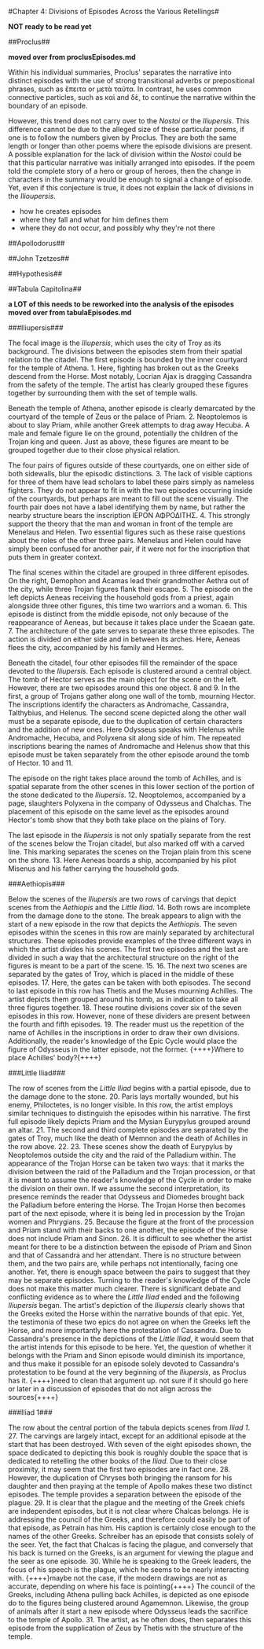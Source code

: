 #Chapter 4: Divisions of Episodes Across the Various Retellings#

**NOT ready to be read yet**

##Proclus##

**moved over from proclusEpisodes.md**

Within his individual summaries, Proclus' separates the narrative into distinct episodes with the use of strong transitional adverbs or prepositional phrases, such as ἔπειτα or μετὰ ταῦτα. In contrast, he uses common connective particles, such as καὶ and δὲ, to continue the narrative within the boundary of an episode. 
  
However, this trend does not carry over to the *Nostoi* or the *Iliupersis*. This difference cannot be due to the alleged size of these particular poems, if one is to follow the numbers given by Proclus. They are both the same length or longer than other poems where the episode divisions are present. A possible explanation for the lack of division within the *Nostoi* could be that this particular narrative was initially arranged into episodes. If the poem told the complete story of a hero or group of heroes, then the change in characters in the summary would be enough to signal a change of episode. Yet, even if this conjecture is true, it does not explain the lack of divisions in the *Ilioupersis*.


- how he creates episodes
- where they fall and what for him defines them
- where they do not occur, and possibly why they're not there

##Apollodorus##


##John Tzetzes##


##Hypothesis##


##Tabula Capitolina##

**a LOT of this needs to be reworked into the analysis of the episodes**
**moved over from tabulaEpisodes.md**

###Iliupersis###

The focal image is the *Iliupersis*, which uses the city of Troy as its background. The divisions between the episodes stem from their spatial relation to the citadel. The first episode is bounded by the inner courtyard for the temple of Athena. 1. Here, fighting has broken out as the Greeks descend from the Horse. Most notably, Locrian Ajax is dragging Cassandra from the safety of the temple. The artist has clearly grouped these figures together by surrounding them with the set of temple walls.  

Beneath the temple of Athena, another episode is clearly demarcated by the courtyard of the temple of Zeus or the palace of Priam. 2. Neoptolemos is about to slay Priam, while another Greek attempts to drag away Hecuba. A male and female figure lie on the ground, potentially the children of the Trojan king and queen. Just as above, these figures are meant to be grouped together due to their close physical relation. 

The four pairs of figures outside of these courtyards, one on either side of both sidewalls, blur the episodic distinctions. 3. The lack of visible captions for three of them have lead scholars to label these pairs simply as nameless fighters. They do not appear to fit in with the two episodes occurring inside of the courtyards, but perhaps are meant to fill out the scene visually. The fourth pair does not have a label identifying them by name, but rather the nearby structure bears the inscription ΙΕΡΟΝ ΑΦΡΟΔΙΤΗΣ. 4.  This strongly support the theory that the man and woman in front of the temple are Menelaus and Helen. Two essential figures such as these raise questions about the roles of the other three pairs. Menelaus and Helen could have simply been confused for another pair, if it were not for the inscription that puts them in greater context. 

The final scenes within the citadel are grouped in three different episodes. On the right, Demophon and Acamas lead their grandmother Aethra out of the city, while three Trojan figures flank their escape. 5. The episode on the left depicts Aeneas receiving the household gods from a priest, again alongside three other figures, this time two warriors and a woman. 6. This episode is distinct from the middle episode, not only because of the reappearance of Aeneas, but because it takes place under the Scaean gate. 7. The architecture of the gate serves to separate these three episodes. The action is divided on either side and in between its arches. Here, Aeneas flees the city, accompanied by his family and Hermes. 

Beneath the citadel, four other episodes fill the remainder of the space devoted to the *Iliupersis*. Each episode is clustered around a central object. The tomb of Hector serves as the main object for the scene on the left. However, there are two episodes around this one object. 8 and 9. In the first, a group of Trojans gather along one wall of the tomb, mourning Hector. The inscriptions identify the characters as Andromache, Cassandra, Talthybius, and Helenus. The second scene depicted along the other wall must be a separate episode, due to the duplication of certain characters and the addition of new ones. Here Odysseus speaks with Helenus while Andromache, Hecuba, and Polyxena sit along side of him. The repeated inscriptions bearing the names of Andromache and Helenus show that this episode must be taken separately from the other episode around the tomb of Hector. 10 and 11. 

The episode on the right takes place around the tomb of Achilles, and is spatial separate from the other scenes in this lower section of the portion of the stone dedicated to the *Iliupersis*. 12. Neoptolemos, accompanied by a page, slaughters Polyxena in the company of Odysseus and Chalchas. The placement of this episode on the same level as the episodes around Hector's tomb show that they both take place on the plains of Tory. 

The last episode in the *Iliupersis* is not only spatially separate from the rest of the scenes below the Trojan citadel, but also marked off with a carved line. This marking separates the scenes on the Trojan plain from this scene on the shore. 13. Here Aeneas boards a ship, accompanied by his pilot Misenus and his father carrying the household gods. 

###Aethiopis###

Below the scenes of the *Iliupersis* are two rows of carvings that depict scenes from the *Aethiopis* and the *Little Iliad*. 14. Both rows are incomplete from the damage done to the stone. The break appears to align with the start of a new episode in the row that depicts the *Aethiopis*. The seven episodes within the scenes in this row are mainly separated by architectural structures. These episodes provide examples of the three different ways in which the artist divides his scenes. The first two episodes and the last are divided in such a way that the architectural structure on the right of the figures is meant to be a part of the scene. 15. 16. The next two scenes are separated by the gates of Troy, which is placed in the middle of these episodes. 17. Here, the gates can be taken with both episodes. The second to last episode in this row has Thetis and the Muses mourning Achilles. The artist depicts them grouped around his tomb, as in indication to take all three figures together. 18. These routine divisions cover six of the seven episodes in this row. However, none of these dividers are present between the fourth and fifth episodes. 19. The reader must us the repetition of the name of Achilles in the inscriptions in order to draw their own divisions. Additionally, the reader's knowledge of the Epic Cycle would place the figure of Odysseus in the latter episode, not the former. {++++}Where to place  Achilles' body?{++++}

###Little Iliad###

The row of scenes from the *Little Iliad* begins with a partial episode, due to the damage done to the stone. 20. Paris lays mortally wounded, but his enemy, Philoctetes, is no longer visible. In this row, the artist employs similar techniques to distinguish the episodes within his narrative. The first full episode likely depicts Priam and the Mysian Eurypylus grouped around an altar. 21. The second and third complete episodes are separated by the gates of Troy, much like the death of Memnon and the death of Achilles in the row above. 22. 23. These scenes show the death of Eurypylus by Neoptolemos outside the city and the raid of the Palladium within. The appearance of the Trojan Horse can be taken two ways: that it marks the division between the raid of the Palladium and the Trojan procession, or that it is meant to assume the reader's knowledge of the Cycle in order to make the division on their own. If we assume the second interpretation, its presence reminds the reader that Odysseus and Diomedes brought back the Palladium before entering the Horse. The Trojan Horse then becomes part of the next episode, where it is being led in procession by the Trojan women and Phrygians. 25. Because the figure at the front of the procession and Priam stand with their backs to one another, the episode of the Horse does not include Priam and Sinon. 26. It is difficult to see whether the artist meant for there to be a distinction between the episode of Priam and Sinon and that of Cassandra and her attendant. There is no structure between them, and the two pairs are, while perhaps not intentionally, facing one another. Yet, there is enough space between the pairs to suggest that they may be separate episodes. Turning to the reader's knowledge of the Cycle does not make this matter much clearer. There is significant debate and conflicting evidence as to where the *Little Iliad* ended and the following *Iliupersis* began. The artist's depiction of the *Iliupersis* clearly shows that the Greeks exited the Horse within the narrative bounds of that epic. Yet, the testimonia of these two epics do not agree on when the Greeks left the Horse, and more importantly here the protestation of Cassandra. Due to Cassandra's presence in the depictions of the *Little Iliad*, it would seem that  the artist  intends for this episode to be here. Yet, the question of whether it belongs with the Priam and Sinon episode would diminish its importance, and thus make it possible for an episode solely devoted to Cassandra's protestation to be found at the very beginning of the *Iliupersis*, as Proclus has it. {++++}need to clean that argument up. not sure if it should go here or later in a discussion of episodes that do not align across the sources{++++}


###Iliad 1###

The row about the central portion of the tabula depicts scenes from *Iliad 1*. 27. The carvings are largely intact, except for an additional episode at the start that has been destroyed. With seven of the eight episodes shown, the space dedicated to depicting this book is roughly double the space that is dedicated to retelling the other books of the *Iliad*. Due to their close proximity, it may seem that the first two episodes are in fact one. 28. However, the duplication of Chryses both bringing the ransom for his daughter and then praying at the temple of Apollo makes these two distinct episodes. The temple provides a separation between the episode of the plague. 29. It is clear that the plague and the meeting of the Greek chiefs are independent episodes, but it is not clear where Chalcas belongs. He is addressing the council of the Greeks, and therefore could easily be part of that episode, as Petrain has him. His caption is certainly close enough to the names of the other Greeks. Schreiber has an episode that consists solely of the seer. Yet, the fact that Chalcas is facing the plague, and conversely that his back is turned on the Greeks, is an argument for viewing the plague and the seer as one episode. 30. While he is speaking to the Greek leaders, the focus of his speech is the plague, which he seems to be nearly interacting with. {++++}maybe not the case, if the modern drawings are not as accurate, depending on where his face is pointing{++++} The council of the Greeks, including Athena pulling back Achilles, is depicted as one episode do to the figures being clustered around Agamemnon. Likewise, the group of animals after it start a new episode where Odysseus leads the sacrifice to the temple of Apollo. 31. The artist, as he often does, then separates this episode from the supplication of Zeus by Thetis with the structure of the temple. 
